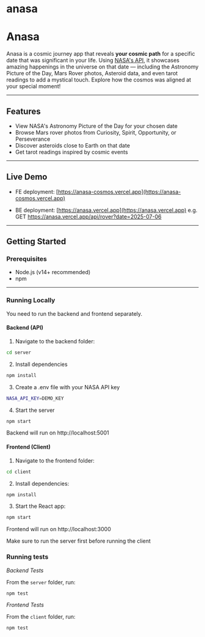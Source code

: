 # anasa

# Anasa

Anasa is a cosmic journey app that reveals **your cosmic path** for a specific date that was significant in your life. Using [NASA's API](https://api.nasa.gov/), it showcases amazing happenings in the universe on that date — including the Astronomy Picture of the Day, Mars Rover photos, Asteroid data, and even tarot readings to add a mystical touch. Explore how the cosmos was aligned at your special moment!

---

## Features

- View NASA's Astronomy Picture of the Day for your chosen date
- Browse Mars rover photos from Curiosity, Spirit, Opportunity, or Perseverance
- Discover asteroids close to Earth on that date
- Get tarot readings inspired by cosmic events

---

## Live Demo

- FE deployment: [https://anasa-cosmos.vercel.app](https://anasa-cosmos.vercel.app)

- BE deployment: [https://anasa.vercel.app](https://anasa.vercel.app) e.g. GET https://anasa.vercel.app/api/rover?date=2025-07-06

---

## Getting Started

### Prerequisites

- Node.js (v14+ recommended)
- npm

---

### Running Locally

You need to run the backend and frontend separately.

#### Backend (API)

1. Navigate to the backend folder:

```bash
cd server
```

2. Install dependencies

```bash
npm install
```

3. Create a .env file with your NASA API key

```bash
NASA_API_KEY=DEMO_KEY
```

4. Start the server

```bash
npm start
```

Backend will run on http://localhost:5001

#### Frontend (Client)

1. Navigate to the frontend folder:

```bash
cd client
```

2. Install dependencies:

```bash
npm install
```

3. Start the React app:

```bash
npm start
```

Frontend will run on http://localhost:3000

Make sure to run the server first before running the client

### Running tests

_Backend Tests_

From the `server` folder, run:

```bash
npm test
```

_Frontend Tests_

From the `client` folder, run:

```bash
npm test
```
